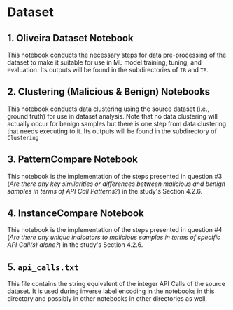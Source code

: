 # Dataset

## 1. Oliveira Dataset Notebook
This notebook conducts the necessary steps for data pre-processing of the dataset to make it suitable for use in ML model training, tuning, and evaluation. Its outputs will be found in the subdirectories of `IB` and `TB`.

## 2. Clustering (Malicious & Benign) Notebooks
This notebook conducts data clustering using the source dataset (i.e., ground truth) for use in dataset analysis. Note that no data clustering will actually occur for benign samples but there is one step from data clustering that needs executing to it. Its outputs will be found in the subdirectory of `Clustering`

## 3. PatternCompare Notebook
This notebook is the implementation of the steps presented in question #3 (*Are there any key similarities or differences between malicious and benign samples in terms of API Call Patterns?*) in the study's Section 4.2.6.

## 4. InstanceCompare Notebook
This notebook is the implementation of the steps presented in question #4 (*Are there any unique indicators to malicious samples in terms of specific API Call(s) alone?*) in the study's Section 4.2.6.

## 5. `api_calls.txt`
This file contains the string equivalent of the integer API Calls of the source dataset. It is used during inverse label encoding in the notebooks in this directory and possibly in other notebooks in other directories as well.